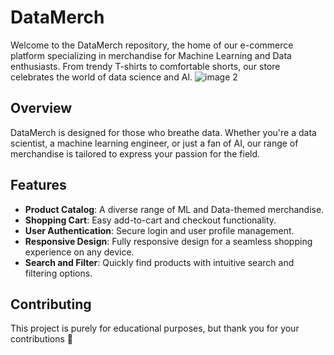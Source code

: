 # DataMerch

Welcome to the DataMerch repository, the home of our e-commerce platform specializing in merchandise for Machine Learning and Data enthusiasts. From trendy T-shirts to comfortable shorts, our store celebrates the world of data science and AI.
![image 2](https://github.com/tflannagan/DataMerchStore/assets/50556963/27a737e2-4c30-4a5c-bfa3-a70a2583f294)
## Overview

DataMerch is designed for those who breathe data. Whether you're a data scientist, a machine learning engineer, or just a fan of AI, our range of merchandise is tailored to express your passion for the field.

## Features

- **Product Catalog**: A diverse range of ML and Data-themed merchandise.
- **Shopping Cart**: Easy add-to-cart and checkout functionality.
- **User Authentication**: Secure login and user profile management.
- **Responsive Design**: Fully responsive design for a seamless shopping experience on any device.
- **Search and Filter**: Quickly find products with intuitive search and filtering options.

## Contributing

This project is purely for educational purposes, but thank you for your contributions 🥰

